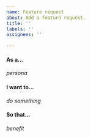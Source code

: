 ```yaml
---
name: Feature request
about: Add a feature request.
title: ''
labels: ''
assignees: ''

---
```


#### As a...

_persona_

#### I want to...

_do something_

#### So that...

_benefit_
